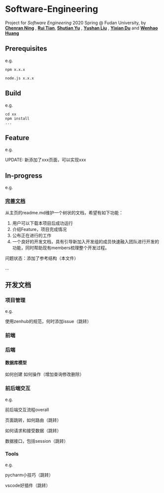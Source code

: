 # Software-Engineering

 Project for *Software Engineering* 2020 Spring @ Fudan University, by [**Chenran Ning**](< https://github.com/chty627 >) , [**Rui Tian**](<https://github.com/Stephyuka>), [**Shutian Yu**](<https://github.com/ystttttt>) , [**Yushan Liu**](<https://github.com/613lys>) , [**Yixian Du**](<https://github.com/Riki-Du>) and [**Wenhao Huang**](<https://github.com/EZ-hwh>)

## Prerequisites
e.g.

`npm x.x.x`

`node.js x.x.x`

## Build
e.g.

```
cd xx
npm install
...
```

## Feature
e.g.

UPDATE: 新添加了xxx页面，可以实现xxx

## In-progress

e.g.

### [完善文档](https://github.com/EZ-hwh/Software-Engineering/issues/35)

从主页的readme.md维护一个树状的文档，希望有如下功能：

1. 用户可以下载本项目后成功运行
2. 介绍Feature，项目完成情况
3. 公布正在进行的工作
4. 一个良好的开发文档，具有引导新加入开发组的成员快速融入团队进行开发的功能，同时帮助现有members梳理整个开发过程。

问题状态：添加了参考结构（本文件）

...

## 开发文档

### 项目管理
e.g.

使用zenhub的规范，何时添加issue（跳转）

### 前端

### 后端

#### 数据库模型

如何创建
如何操作（增加查询修改删除）

### 前后端交互
e.g.

前后端交互流程overall

页面跳转，如何路由（跳转）

如何请求和接受数据（跳转）

数据接口，包括session（跳转）

### Tools
e.g.

pycharm小技巧（跳转）

vscode好插件（跳转）
